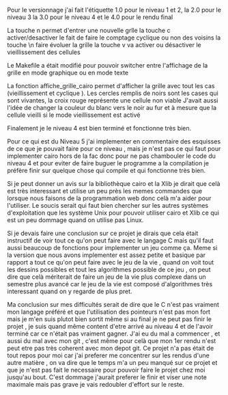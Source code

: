 Pour le versionnage j'ai fait l'étiquette 1.0 pour le niveau 1 et 2,
la 2.0 pour le niveau 3
la 3.0 pour le niveau 4
et le 4.0 pour le rendu final



La touche n permet d'entrer une nouvelle grlle
la touche c activer/desactiver le fait de faire le comptage cyclique ou non des voisins
la touche \n faire évoluer la grille
la touche v va activer ou désactiver le vieillissement des cellules


Le Makefile a était modifié pour pouvoir switcher entre l'affichage de la grille en mode graphique ou en mode texte

La fonction affiche_grille_cairo permet d'afficher la grille avec tout les cas (vieillissement et cyclique ).
Les cercles remplis de noirs sont les cases qui sont vivantes, la croix rouge représente une cellule non viable
J'avait aussi l'idée de changer la couleur du blanc vers le noir au fur et à mesure que la cellule vieilli si le mode vieillissement est activé

Finalement je le niveau 4 est bien terminé et fonctionne très bien.

Pour ce qui est du Niveau 5 j'ai implementer en commentaire des esquisses de ce que je pouvait faire pour ce niveau , mais je n'est pas ce qui 
faut pour implementer cairo hors de la fac donc pour ne pas chambouler le code du niveau 4 et pour eviter de faire buguer le programme a la compilation 
je préfère finir sur quelque chose qui compile et qui fonctionne très bien.


Si je peut donner un avis sur la bibliothèque cairo et la Xlib je dirait que celà est très interessant et utilise un peu près les memes commandes 
que lorsque nous faisons de la programmation web donc celà m'a aider pour l'utiliser. Le soucis serait qui faut bien chercher sur les autres systèmes 
d'exploitation que les système Unix pour pouvoir utiliser cairo et Xlib ce qui est un peu dommage quand on utilise pas Linux.

Si je devais faire une conclusion sur ce projet je dirais que cela était instructif de voir tout ce qu'on peut faire avec le langage C mais 
qu'il faut aussi beaucoup de fonctions pour implementer un jeu comme ça. Meme si la version que nous avons implementer est assez petite et basique 
par rapport a tout ce qu'on peut faire avec le jeu de la vie , quand on voit tout les dessins possibles et tout les algorithmes possible de ce jeu ,
on peut dire que celà mériterait de faire un jeu de la vie plus complexe dans un semestre plus avancé car le jeu de la vie est composé d'algorithmes
très interessant quand on y regarde de plus pret.

Ma conclusion sur mes difficultés serait de dire que le C n'est pas vraiment mon langage préféré et que l'utilisation des pointeurs n'est pas mon fort
mais je m'en suis plutot bien sortit même si au final je ne peut pas finir le projet , je suis quand même content d'etre arrivé au niveau 4 et de l'avoir 
terminé car ce n'était pas vraiment gagner. J'ai eu du mal a commencer , et aussi du mal avec mon git , c'est même pour celà que mon 1er rendu 
n'est peut etre pas très coherent avec mon depot git. Ce projet n'a pas était de tout repos pour moi car j'ai preferer me concentrer sur les rendus 
d'une autre matière , on va dire que le temps m'a un peu manqué sur ce projet et que je n'est pas fait le necessaire pour pouvoir faire le 
projet chez moi jusqu'au bout. C'est dommage j'aurait preferer le finir et viser une note maximale mais pas grave je vais redoubler d'effort sur le reste.